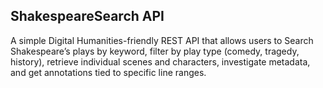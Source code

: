 ## ShakespeareSearch API

A simple Digital Humanities-friendly REST API that allows users to Search Shakespeare’s plays by keyword, filter by play type (comedy, tragedy, history), retrieve individual scenes and characters, investigate metadata, and get annotations tied to specific line ranges.
